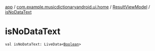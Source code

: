 [app](../../index.md) / [com.example.musicdictionaryandroid.ui.home](../index.md) / [ResultViewModel](index.md) / [isNoDataText](./is-no-data-text.md)

# isNoDataText

`val isNoDataText: LiveData<`[`Boolean`](https://kotlinlang.org/api/latest/jvm/stdlib/kotlin/-boolean/index.html)`>`